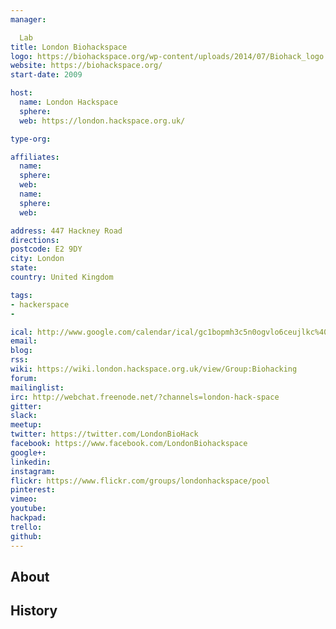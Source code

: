```yaml
---
manager:

  Lab
title: London Biohackspace
logo: https://biohackspace.org/wp-content/uploads/2014/07/Biohack_logo.png
website: https://biohackspace.org/
start-date: 2009

host:
  name: London Hackspace
  sphere:
  web: https://london.hackspace.org.uk/

type-org:

affiliates:
  name:
  sphere:
  web:
  name:
  sphere:
  web:

address: 447 Hackney Road
directions:
postcode: E2 9DY
city: London
state:
country: United Kingdom

tags:
- hackerspace
-

ical: http://www.google.com/calendar/ical/gc1bopmh3c5n0ogvlo6ceujlkc%40group.calendar.google.com/public/basic.ics
email:
blog:
rss:
wiki: https://wiki.london.hackspace.org.uk/view/Group:Biohacking
forum:
mailinglist:
irc: http://webchat.freenode.net/?channels=london-hack-space
gitter:
slack:
meetup:
twitter: https://twitter.com/LondonBioHack
facebook: https://www.facebook.com/LondonBiohackspace
google+:
linkedin:
instagram:
flickr: https://www.flickr.com/groups/londonhackspace/pool
pinterest:
vimeo:
youtube:
hackpad:
trello:
github:
---
```


## About

## History
